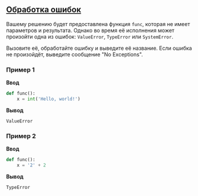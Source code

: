 ## [Обработка ошибок](../../../solutions/5.3/53_a.py)

Вашему решению будет предоставлена функция `func`, которая не имеет параметров и результата. Однако во время её исполнения может произойти одна из ошибок: `ValueError`, `TypeError` или `SystemError`.

Вызовите её, обработайте ошибку и выведите её название. Если ошибка не произойдёт, выведите сообщение "No Exceptions".

### Пример 1

__Ввод__
```python
def func():
    x = int('Hello, world!')
```

__Вывод__
```plaintext
ValueError
```

### Пример 2

__Ввод__
```python
def func():
    x = '2' + 2
```

__Вывод__
```plaintext
TypeError
```